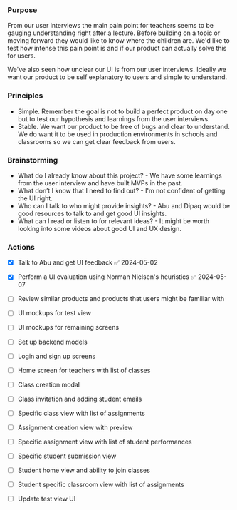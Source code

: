 ### Purpose

From our user interviews the main pain point for teachers seems to be gauging understanding right after a lecture. Before building on a topic or moving forward they would like to know where the children are. We'd like to test how intense this pain point is and if our product can actually solve this for users. 

We've also seen how unclear our UI is from our user interviews. Ideally we want our product to be self explanatory to users and simple to understand. 

### Principles 
- Simple. Remember the goal is not to build a perfect product on day one but to test our hypothesis and learnings from the user interviews. 
- Stable. We want our product to be free of bugs and clear to understand. We do want it to be used in production environments in schools and classrooms so we can get clear feedback from users. 

### Brainstorming
- What do I already know about this project? - We have some learnings from the user interview and have built MVPs in the past. 
- What don’t I know that I need to find out? - I'm not confident of getting the UI right. 
- Who can I talk to who might provide insights? - Abu and Dipaq would be good resources to talk to and get good UI insights. 
- What can I read or listen to for relevant ideas? - It might be worth looking into some videos about good UI and UX design. 

### Actions

- [x] Talk to Abu and get UI feedback ✅ 2024-05-02
- [x] Perform a UI evaluation using Norman Nielsen's heuristics ✅ 2024-05-07
- [ ] Review similar products and products that users might be familiar with
- [ ] UI mockups for test view
- [ ] UI mockups for remaining screens
- [ ] Set up backend models
- [ ] Login and sign up screens
- [ ] Home screen for teachers with list of classes
- [ ] Class creation modal
- [ ] Class invitation and adding student emails
- [ ] Specific class view with list of assignments
- [ ] Assignment creation view with preview
- [ ] Specific assignment view with list of student performances
- [ ] Specific student submission view
- [ ] Student home view and ability to join classes
- [ ] Student specific classroom view with list of assignments
- [ ] Update test view UI

